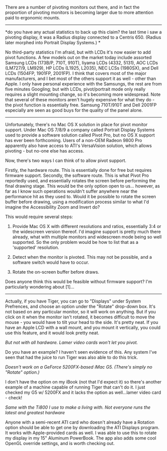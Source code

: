 There are a number of pivoting monitors out there, and in fact the proportion of pivoting monitors is becoming larger due to more attention paid to ergonomic mounts.

----

*do you have any actual statistics to back up this claim? the last time i saw a pivoting display, it was a Radius display connected to a Centris 650. (Radius later morphed into Portrait Display Systems.) *

No third-party statistics I'm afraid, but with LCDs it's now easier to add pivot functions.  A few models out on the market today include assorted Samsung LCDs (173B/P, 710T, 910T),  Iiyama LCDs (4332, 5131), AOC LCDs (LM727/9, LM929), HP LCDs (L1925, L2035), NEC LCSs (1980SX), and Dell LCDs (1504FP, 1901FP, 2001FP).  I think that covers most of the major manufacturers, and I bet most of the others support it as well - other than Apple.  I only have personal experience with the Samsungs, the rest are from five minutes Googling; but with LCDs, pivot/portrait mode only really requires a slight mounting change, so it's becoming more widespread.  Note that several of these monitors aren't hugely expensive for what they do - the pivot function is essentially free.  Samsung 710T/910T and Dell 2001FP especially are seen as good buys for the quality of the panel alone.

----

Unfortunately, there's no Mac OS X solution in place for pivot monitor support.  Under Mac OS 7/8/9 a company called Portrait Display Systems used to provide a software solution called Pivot Pro, but no OS X support has ever been forthcoming.  Users of a non-OEM Radeon 9800 Pro apparently also have access to ATI's VersaVision solution, which allows pivoting - but no-one else has access.

Now, there's two ways I can think of to allow pivot support.

Firstly, the hardware route.  This is essentially done for free but requires firmware support.
Secondly, the software route.  This is what Pivot Pro reportedly used, and essentially rotates the screen before performing the final drawing stage.  This would be the only option open to us... however, as far as I know such operations wouldn't suffer anywhere near the performance hit as they used to.  Would it be possible to rotate the screen buffer before drawing, using a modification process similar to what I'd imagine the Accessibility Zoom and Invert do?

This would require several steps:

1) Provide Mac OS X with different resolutions and ratios, essentially 3:4 or the widescreen version thereof.  I'd imagine support is pretty much there already, what with multiple monitors and widescreen mode being so well supported.  So the only problem would be how to list that as a 'supported' resolution.

2) Detect when the monitor is pivoted.  This may not be possible, and a software switch would have to occur.

3) Rotate the on-screen buffer before draws.

Does anyone think this would be feasible without firmware support?  I'm particularly wondering about [1]...

----

Actually, if you have Tiger, you can go to "Displays" under System Prefrences, and choose an option under the "Rotate" drop-down box. It's not based on any particular monitor, so it will work on anything. But if you click on it when the monitor isn't rotated, it becomes difficult to move the mouse - you would have to tilt your head to the side. It's pretty neat. If you have an Apple LCD with a wall mount, and you mount it vertically, you could use this feature, and it would look pretty neat.

*But not with all hardware.  Lamer video cards won't let you pivot.*

Do you have an example? I haven't seen evidence of this. Any system I've seen that had the juice to run Tiger was also able to do this trick.

*Doesn't work on a GeForce 5200FX-based iMac G5. (There's simply no "Rotate" option.)*

I don't have the option on my iBook (not that I'd expect it) so there's another example of a machine capable of running Tiger that can't do it. I just checked my G5 w/ 5200FX and it lacks the option as well...lamer video card - check!

*Same with the Ti800 I use to make a living with.  Not everyone runs the latest and greatest hardware*

Anyone with a semi-recent ATI card who doesn't already have a Rotation option should be able to get one by downloading the ATI Displays program. It works with Apple-provided cards as well. I was able to use this to rotate my display in my 15" Aluminum PowerBook. The app also adds some cool OpenGL override settings, and is worth checking out.
